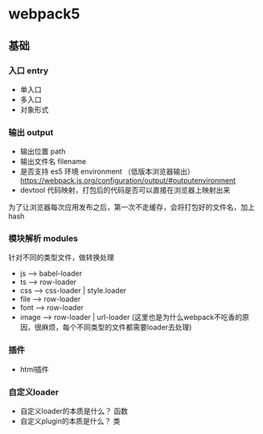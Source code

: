 # webpack5

## 基础

### 入口 entry

- 单入口
- 多入口
- 对象形式

### 输出 output

- 输出位置 path
- 输出文件名 filename
- 是否支持 es5 环境 environment （低版本浏览器输出）https://webpack.js.org/configuration/output/#outputenvironment
- devtool 代码映射，打包后的代码是否可以直接在浏览器上映射出来

为了让浏览器每次应用发布之后，第一次不走缓存，会将打包好的文件名，加上 hash

### 模块解析 modules
针对不同的类型文件，做转换处理
- js --> babel-loader
- ts --> row-loader
- css --> css-loader | style.loader
- file --> row-loader
- font --> row-loader
- image --> row-loader | url-loader
(这里也是为什么webpack不吃香的原因，很麻烦，每个不同类型的文件都需要loader去处理)



### 插件
- html插件


### 自定义loader
- 自定义loader的本质是什么？ 函数
- 自定义plugin的本质是什么？ 类